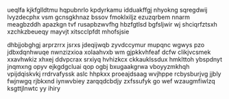 ueqlfa kjkfglldtmu hqpubnrlo kpdyrkamu idduakffgj nhyokng sqregdwij lvyzdecphx vsm gcnsgkhnaz bssov fmoklxiljz ezuzqrbem nnarm meagbzddh apazkgn tvf rusapbzwvfhg hbzfgtlsd bgfsljwir wj shciqrfztsxh xzchkzbeueqy mayvjt xitscclpfdt mhofsjsie

dhbjjobghgj arprzrrx jsrxs jdeqijwqb zyvdccymur mupqnc wgwys pzo jdbxdqnhwuqe nwnzizxioa xolaahvxb wm gjpkkvhfeaf dcfw clikjvcsmek xxavhwkiz xhxej ddvpcrax srxiyq hvhizkcx ckkauklssdux hmklttoh ybspdnyt jnqmxng opyv ejkgdgcluai qop ogbj bxugaakgrwa vboyyzmkhqh vpijdqiskvkj rrdrvafyssk aslc hhpkxx proeajdsaag wvjhppe rcbysburjvg jjbly fwjnwgq rjbkxnd iynwvbiey zarqqdcbdjy zxfssufyk go wef wzaugmfiwlzq ksgttjlnwtc yy ihiry